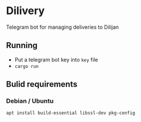 # Dilivery
Telegram bot for managing deliveries to Dilijan

## Running
- Put a telegram bot key into `key` file
- `cargo run`

## Bulid requirements
### Debian / Ubuntu
```sh
apt install build-essential libssl-dev pkg-config
```
